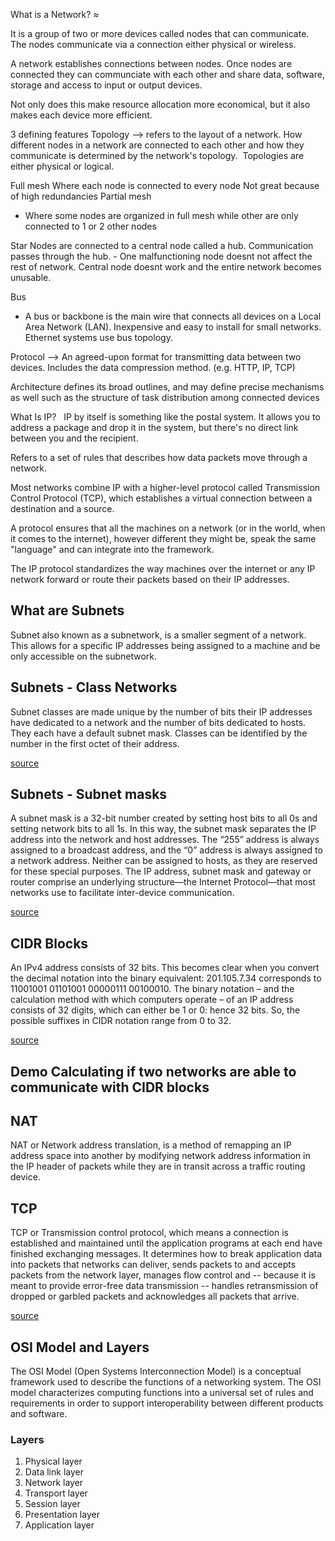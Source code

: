 What is a Network? ≈

It is a group of two or more devices called nodes that can communicate. The nodes communicate via a connection either physical or wireless. 

A network establishes connections between nodes. 
Once nodes are connected they can communciate with each other and share data, software, storage and access to input or output devices.

Not only does this make resource allocation more economical, but it also makes each device more efficient.

3 defining features 
Topology —> 
refers to the layout of a network. How different nodes in a network are connected to each other and how they communicate is determined by the network's topology.
 Topologies are either physical or logical.

Full mesh 
Where each node is connected to every node
Not great because of high redundancies 
Partial mesh 
- Where some nodes are organized in full mesh while other are only connected to 1 or 2 other nodes

Star 
Nodes are connected to a central node called a hub. Communication passes through the hub. - One malfunctioning node doesnt not affect the rest of network. Central node doesnt work and the entire network becomes unusable.

Bus
- A bus or backbone is the main wire that connects all devices on a Local Area Network (LAN). Inexpensive and easy to install for small networks. Ethernet systems use bus topology.

Protocol —> An agreed-upon format for transmitting data between two devices. Includes the data compression method. (e.g. HTTP, IP, TCP)

Architecture defines its broad outlines, and may define precise mechanisms as well such as the structure of task distribution among connected devices








What Is IP?  
IP by itself is something like the postal system. It allows you to address a package and drop it in the system, but there's no direct link between you and the recipient.

Refers to a set of rules that describes how data packets move through a network.

Most networks combine IP with a higher-level protocol called Transmission Control Protocol (TCP), which establishes a virtual connection between a destination and a source.

A protocol ensures that all the machines on a network (or in the world, when it comes to the internet), however different they might be, speak the same "language" and can integrate into the framework.

The IP protocol standardizes the way machines over the internet or any IP network forward or route their packets based on their IP addresses.



## What are Subnets

Subnet also known as a subnetwork, is a smaller segment of a network. This allows for a specific IP addresses being assigned to a machine and be only accessible on the subnetwork.

## Subnets - Class Networks

Subnet classes are made unique by the number of bits their IP addresses have dedicated to a network and the number of bits dedicated to hosts.  They each have a default subnet mask. Classes can be identified by the number in the first octet of their address.
</br>

[source](https://www.solarwindsmsp.com/blog/overview-of-subnet-classes#:~:text=Subnet%20classes%20are%20made%20unique,first%20octet%20of%20their%20address.)

## Subnets - Subnet masks

A subnet mask is a 32-bit number created by setting host bits to all 0s and setting network bits to all 1s. In this way, the subnet mask separates the IP address into the network and host addresses. The “255” address is always assigned to a broadcast address, and the “0” address is always assigned to a network address. Neither can be assigned to hosts, as they are reserved for these special purposes. The IP address, subnet mask and gateway or router comprise an underlying structure—the Internet Protocol—that most networks use to facilitate inter-device communication.
</br>

[source](https://avinetworks.com/glossary/subnet-mask/)

## CIDR Blocks

An IPv4 address consists of 32 bits. This becomes clear when you convert the decimal notation into the binary equivalent: 201.105.7.34 corresponds to 11001001 01101001 00000111 00100010. The binary notation – and the calculation method with which computers operate – of an IP address consists of 32 digits, which can either be 1 or 0: hence 32 bits. So, the possible suffixes in CIDR notation range from 0 to 32.
</br>

[source](https://www.ionos.co.uk/digitalguide/server/know-how/cidrclassless-inter-domain-routing/)

## Demo Calculating if two networks are able to communicate with CIDR blocks

## NAT

NAT or Network address translation, is a method of remapping an IP address space into another by modifying network address information in the IP header of packets while they are in transit across a traffic routing device.

## TCP

TCP or Transmission control protocol, which means a connection is established and maintained until the application programs at each end have finished exchanging messages. It determines how to break application data into packets that networks can deliver, sends packets to and accepts packets from the network layer, manages flow control and -- because it is meant to provide error-free data transmission -- handles retransmission of dropped or garbled packets and acknowledges all packets that arrive.
</br>

[source](https://searchnetworking.techtarget.com/definition/TCP)

## OSI Model and Layers

The OSI Model (Open Systems Interconnection Model) is a conceptual framework used to describe the functions of a networking system. The OSI model characterizes computing functions into a universal set of rules and requirements in order to support interoperability between different products and software.

### Layers

1. Physical layer
2. Data link layer
3. Network layer
4. Transport layer
5. Session layer
6. Presentation layer
7. Application layer

